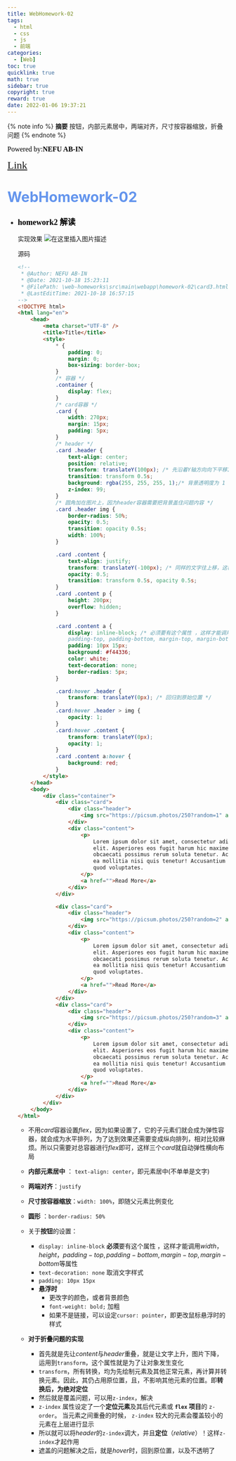 ```yaml
---
title: WebHomework-02
tags:
  - html
  - css
  - js
  - 前端
categories:
  - [Web]
toc: true
quicklink: true
math: true
sidebar: true
copyright: true
reward: true
date: 2022-01-06 19:37:21
---
```

{% note info %}
**摘要**
按钮，内部元素居中，两端对齐，尺寸按容器缩放，折叠问题
{% endnote %}
<!-- more -->



<font color=#000000	size=3 face=楷体>Powered by:**NEFU AB-IN**</font>

<font color=#FFA500 size=5 face=楷体>[Link](https://codeforces.com/contest/1592)</font>

# <font color=#6495ED size=6 >WebHomework-02</font>

* ### <font color=#000000 size=4 face=粗体>homework2 解读</font>

  实现效果
  ![在这里插入图片描述](https://img-blog.csdnimg.cn/51262e31e85d4aabb286953e01d61a0a.gif#pic_center)

  

  源码

  ```html
  <!--
   * @Author: NEFU AB-IN
   * @Date: 2021-10-18 15:23:11
   * @FilePath: \web-homeworks\src\main\webapp\homework-02\card3.html
   * @LastEditTime: 2021-10-18 16:57:15
  -->
  <!DOCTYPE html>
  <html lang="en">
      <head>
          <meta charset="UTF-8" />
          <title>Title</title>
          <style>
              * {
                  padding: 0;
                  margin: 0;
                  box-sizing: border-box;
              }
              /* 容器 */
              .container {
                  display: flex;
              }
              /* card容器 */
              .card {
                  width: 270px;
                  margin: 15px;
                  padding: 5px;
              }
              /* header */
              .card .header {
                  text-align: center;
                  position: relative;
                  transform: translateY(100px); /* 先沿着Y轴方向向下平移100px */
                  transition: transform 0.5s;
                  background: rgba(255, 255, 255, 1);/* 背景透明度为 1 */
                  z-index: 99;
              }
              /* 圆角加在图片上，因为header容器需要把背景盖住问题内容 */
              .card .header img {
                  border-radius: 50%;
                  opacity: 0.5;
                  transition: opacity 0.5s;
                  width: 100%;
              }
  
              .card .content {
                  text-align: justify;
                  transform: translateY(-100px); /* 同样的文字往上移，这样header就与文字重叠 */
                  opacity: 0.5;
                  transition: transform 0.5s, opacity 0.5s;
              }
              .card .content p {
                  height: 200px;
                  overflow: hidden;
              }
  
              .card .content a {
                  display: inline-block; /* 必须要有这个属性 ，这样才能调用width，height，
                  padding-top, padding-bottom, margin-top, margin-bottom，等属性*/
                  padding: 10px 15px;
                  background: #f44336;
                  color: white;
                  text-decoration: none;
                  border-radius: 5px;
              }
  
              .card:hover .header {
                  transform: translateY(0px); /* 回归到原始位置 */
              }
              .card:hover .header > img {
                  opacity: 1;
              }
              .card:hover .content {
                  transform: translateY(0px);
                  opacity: 1;
              }
              .card .content a:hover {
                  background: red;
              }
          </style>
      </head>
      <body>
          <div class="container">
              <div class="card">
                  <div class="header">
                      <img src="https://picsum.photos/250?random=1" alt="face" />
                  </div>
                  <div class="content">
                      <p>
                          Lorem ipsum dolor sit amet, consectetur adipisicing
                          elit. Asperiores eos fugit harum hic maxime neque,
                          obcaecati possimus rerum soluta tenetur. Accusamus amet
                          ea mollitia nisi quis tenetur! Accusantium facilis quis
                          quod voluptates.
                      </p>
                      <a href="">Read More</a>
                  </div>
              </div>
  
              <div class="card">
                  <div class="header">
                      <img src="https://picsum.photos/250?random=2" alt="face" />
                  </div>
                  <div class="content">
                      <p>
                          Lorem ipsum dolor sit amet, consectetur adipisicing
                          elit. Asperiores eos fugit harum hic maxime neque,
                          obcaecati possimus rerum soluta tenetur. Accusamus amet
                          ea mollitia nisi quis tenetur! Accusantium facilis quis
                          quod voluptates.
                      </p>
                      <a href="">Read More</a>
                  </div>
              </div>
              <div class="card">
                  <div class="header">
                      <img src="https://picsum.photos/250?random=3" alt="face" />
                  </div>
                  <div class="content">
                      <p>
                          Lorem ipsum dolor sit amet, consectetur adipisicing
                          elit. Asperiores eos fugit harum hic maxime neque,
                          obcaecati possimus rerum soluta tenetur. Accusamus amet
                          ea mollitia nisi quis tenetur! Accusantium facilis quis
                          quod voluptates.
                      </p>
                      <a href="">Read More</a>
                  </div>
              </div>
          </div>
      </body>
  </html>
  ```

  * 不用$card$容器设置$flex$，因为如果设置了，它的子元素们就会成为弹性容器，就会成为水平排列，为了达到效果还需要变成纵向排列，相对比较麻烦。所以只需要对总容器进行$flex$即可，这样三个$card$就自动弹性横向布局
  * **内部元素居中** ： `text-align: center`，即元素居中(不单单是文字)
  * **两端对齐**：`justify`

  * **尺寸按容器缩放**：`width: 100%`，即随父元素比例变化
  * **圆形** ：`border-radius: 50%`
  * 关于**按钮**的设置：
    * `display: inline-block` **必须**要有这个属性 ，这样才能调用$width，height，padding-top, padding-bottom, margin-top, margin-bottom$等属性
    * `text-decoration: none` 取消文字样式
    * `padding: 10px 15px`
    * **悬浮时**
      * 更改字的颜色，或者背景颜色
      * `font-weight: bold;` 加粗
      * 如果不是链接，可以设定`cursor: pointer`，即更改鼠标悬浮时的样式
  * **对于折叠问题的实现**
    * 首先就是先让$content$与$header$重叠，就是让文字上升，图片下降，运用到`transform`，这个属性就是为了让对象发生变化
    * `transform`，所有转换，均为先绘制元素及其他正常元素，再计算并转换元素。因此，其仍占用原位置，且，不影响其他元素的位置。即**转换后，为绝对定位**
    * 然后就是覆盖问题，可以用`z-index`，解决
    * `z-index` 属性设定了一个**定位元素**及其后代元素或 **`flex` 项目**的 `z-order`。 当元素之间重叠的时候， `z-index` 较大的元素会覆盖较小的元素在上层进行显示
    * 所以就可以将$header$的`z-index`调大，并且**定位**（$relative$）！这样`z-index`才起作用
    * 遮盖的问题解决之后，就是$hover$时，回到原位置，以及不透明了